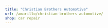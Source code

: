 ```yaml
---
title: "Christian Brothers Automotive"
url: /amarillo/christian-brothers-automotive/
shop: car repair
---
```

